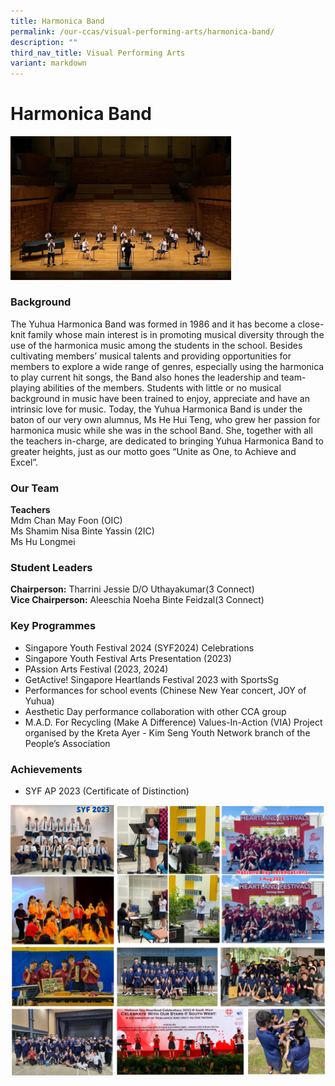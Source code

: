 ```yaml
---
title: Harmonica Band
permalink: /our-ccas/visual-performing-arts/harmonica-band/
description: ""
third_nav_title: Visual Performing Arts
variant: markdown
---
```

# **Harmonica Band**
<img src="/images/hb.jpg" style="width:70%">
 
### Background
The Yuhua Harmonica Band was formed in 1986 and it has become a close-knit family whose main interest is in promoting musical diversity through the use of the harmonica music among the students in the school. Besides cultivating members’ musical talents and providing opportunities for members to explore a wide range of genres, especially using the harmonica to play current hit songs, the Band also hones the leadership and team-playing abilities of the members. Students with little or no musical background in music have been trained to enjoy, appreciate and have an intrinsic love for music. Today, the Yuhua Harmonica Band is under the baton of our very own alumnus, Ms He Hui Teng, who grew her passion for harmonica music while she was in the school Band. She, together with all the teachers in-charge, are dedicated to bringing Yuhua Harmonica Band to greater heights, just as our motto goes “Unite as One, to Achieve and Excel”.<br>
													
### Our Team

**Teachers**<br>
Mdm Chan May Foon (OIC)   
Ms Shamim Nisa Binte Yassin (2IC)   
Ms Hu Longmei

### Student Leaders
**Chairperson:** Tharrini Jessie D/O Uthayakumar(3 Connect)<br>
**Vice Chairperson:**  Aleeschia Noeha Binte Feidzal(3 Connect)

### Key Programmes

* Singapore Youth Festival 2024 (SYF2024) Celebrations
* Singapore Youth Festival Arts Presentation (2023)
* PAssion Arts Festival (2023, 2024)
* GetActive! Singapore Heartlands Festival 2023 with SportsSg
* Performances for school events (Chinese New Year concert, JOY of Yuhua)
* Aesthetic Day performance collaboration with other CCA group
* M.A.D. For Recycling (Make A Difference) Values-In-Action (VIA) Project organised by the Kreta Ayer - Kim Seng Youth Network branch of the People’s Association

### Achievements
* SYF AP 2023 (Certificate of Distinction)

![](/images/Untitled_design__12_.png)
